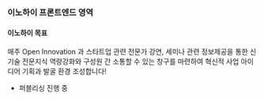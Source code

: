 ### 이노하이 프론트엔드 영역

#### 이노하이 목표
매주 Open Innovation 과 스타트업 관련 전문가 강연, 세미나 관련 정보제공을 통한 신기술 전문지식 역량강화와 구성원 간 소통할 수 있는 창구를 마련하여 혁신적 사업 아이디어 기획과 발굴 환경 조성합니다! 

- 퍼블리싱 진행 중
